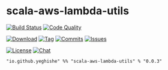# scala-aws-lambda-utils

[![Build Status][build-status-badge]][build-status-url]
[![Code Quality][code-quality-badge]][code-quality-url]

[![Download][download-badge]][download-url]
[![Tag][tag-badge]][tag-url]
[![Commits][commits-badge]][commits-url]
[![Issues][issues-badge]][issues-url]

[![License][license-badge]][license-url]
[![Chat][chat-badge]][chat-url]

```
"io.github.yeghishe" %% "scala-aws-lambda-utils" % "0.0.3"
```
[build-status-badge]: https://img.shields.io/travis/yeghishe/scala-aws-lambda-utils.svg?style=flat-square
[build-status-url]: https://travis-ci.org/yeghishe/scala-aws-lambda-utils
[code-quality-badge]: https://img.shields.io/codacy/a55b09fb3fbb44adb9da611f08071457.svg?style=flat-square
[code-quality-url]: https://www.codacy.com/app/ypiruzyan/scala-aws-lambda-utils
[download-badge]: https://img.shields.io/maven-central/v/io.github.yeghishe/scala-aws-lambda-utils_2.12.svg?style=flat-square
[download-url]: https://maven-badges.herokuapp.com/maven-central/io.github.yeghishe/scala-aws-lambda-utils_2.12
[tag-badge]: https://img.shields.io/github/tag/yeghishe/scala-aws-lambda-utils.svg?style=flat-square
[tag-url]: https://github.com/yeghishe/scala-aws-lambda-utils/tags
[commits-badge]: https://img.shields.io/github/commits-since/yeghishe/scala-aws-lambda-utils/v0.0.3.svg?style=flat-square
[commits-url]: https://github.com/yeghishe/scala-aws-lambda-utils/commits/master
[issues-badge]: https://img.shields.io/github/issues/yeghishe/scala-aws-lambda-utils.svg?style=flat-square
[issues-url]: https://github.com/yeghishe/scala-aws-lambda-utils/issues
[license-badge]: https://img.shields.io/badge/License-Apache%202-blue.svg?style=flat-square
[license-url]: LICENSE
[chat-badge]: https://img.shields.io/badge/gitter-join%20chat-brightgreen.svg?style=flat-square
[chat-url]: https://gitter.im/yeghishe/scala-aws-lambda-utils
